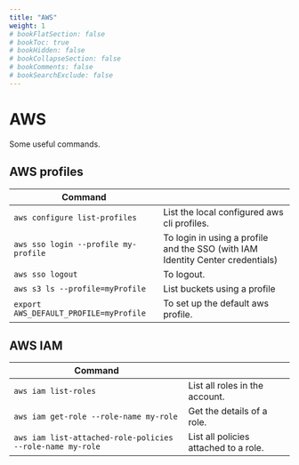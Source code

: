 ```yaml
---
title: "AWS"
weight: 1
# bookFlatSection: false
# bookToc: true
# bookHidden: false
# bookCollapseSection: false
# bookComments: false
# bookSearchExclude: false
---
```

# AWS
Some useful commands.

## AWS profiles

| Command                                |                                                                                |
|----------------------------------------| ------------------------------------------------------------------------------ |
| `aws configure list-profiles`          | List the local configured aws cli profiles.                                    | 
| `aws sso login --profile my-profile`   | To login in using a profile and the SSO (with IAM Identity Center credentials) |
| `aws sso logout`                       | To logout. |
| `aws s3 ls --profile=myProfile`        | List buckets using a profile | 
| `export AWS_DEFAULT_PROFILE=myProfile` | To set up the default aws profile. |

## AWS IAM
| Command                                                   |                                                                                |
|-----------------------------------------------------------| ------------------------------------------------------------------------------ |
| `aws iam list-roles`                                      | List all roles in the account. |
| `aws iam get-role --role-name my-role`                    | Get the details of a role. |
| `aws iam list-attached-role-policies --role-name my-role` | List all policies attached to a role. |